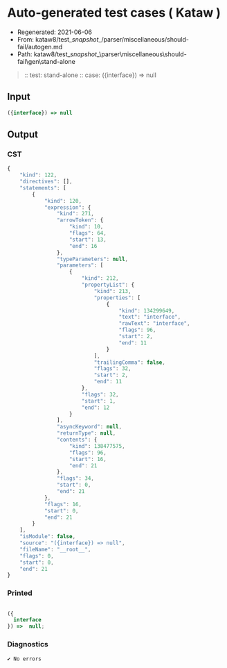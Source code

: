 # Auto-generated test cases ( Kataw )
- Regenerated: 2021-06-06
- From: kataw8/test\__snapshot__/parser/miscellaneous/should-fail/autogen.md
- Path: kataw8/test\__snapshot__\parser\miscellaneous\should-fail\gen\stand-alone
> :: test: stand-alone
> :: case: ({interface}) => null
## Input

`````js
({interface}) => null
`````
## Output

### CST

```javascript
{
    "kind": 122,
    "directives": [],
    "statements": [
        {
            "kind": 120,
            "expression": {
                "kind": 271,
                "arrowToken": {
                    "kind": 10,
                    "flags": 64,
                    "start": 13,
                    "end": 16
                },
                "typeParameters": null,
                "parameters": [
                    {
                        "kind": 212,
                        "propertyList": {
                            "kind": 213,
                            "properties": [
                                {
                                    "kind": 134299649,
                                    "text": "interface",
                                    "rawText": "interface",
                                    "flags": 96,
                                    "start": 2,
                                    "end": 11
                                }
                            ],
                            "trailingComma": false,
                            "flags": 32,
                            "start": 2,
                            "end": 11
                        },
                        "flags": 32,
                        "start": 1,
                        "end": 12
                    }
                ],
                "asyncKeyword": null,
                "returnType": null,
                "contents": {
                    "kind": 138477575,
                    "flags": 96,
                    "start": 16,
                    "end": 21
                },
                "flags": 34,
                "start": 0,
                "end": 21
            },
            "flags": 16,
            "start": 0,
            "end": 21
        }
    ],
    "isModule": false,
    "source": "({interface}) => null",
    "fileName": "__root__",
    "flags": 0,
    "start": 0,
    "end": 21
}
```

### Printed

```javascript

({
  interface
}) =>  null;
```

### Diagnostics

```javascript
✔ No errors
```

